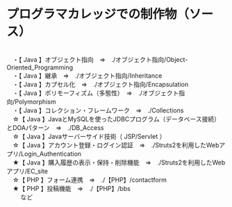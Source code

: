 # プログラマカレッジでの制作物（ソース）
<br>　・【 Java 】オブジェクト指向　⇒　./オブジェクト指向/Object-Oriented_Programming
<br>　・【 Java 】継承　⇒　./オブジェクト指向/Inheritance
<br>　・【 Java 】カプセル化　⇒　./オブジェクト指向/Encapsulation
<br>　・【 Java 】ポリモーフィズム（多態性）　⇒　./オブジェクト指向/Polymorphism
<br>　・【 Java 】コレクション・フレームワーク　⇒　./Collections
<br>　☆【 Java 】JavaとMySQLを使ったJDBCプログラム（データベース接続）とDOAパターン　⇒　./DB_Access
<br>　☆【 Java 】Javaサーバーサイド技術（ JSP/Servlet ）
<br>　☆【 Java 】アカウント登録・ログイン認証　⇒　./Struts2を利用したWebアプリ/Login_Authentication
<br>　★【 Java 】購入履歴の表示・保持・削除機能　⇒　./Struts2を利用したWebアプリ/EC_site
<br>　☆【 PHP 】フォーム連携　⇒　./【PHP】/contactform
<br>　★【 PHP 】投稿機能　⇒　./【PHP】/bbs
<br>　　 など
